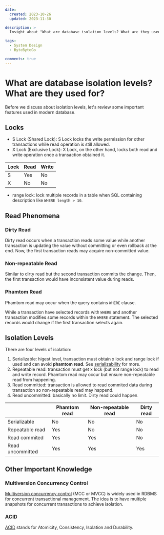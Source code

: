 ```yaml
---
date:
  created: 2023-10-26
  updated: 2023-11-30

description: >
  Insight about "What are database isolation levels? What are they used for?"

tags:
  - System Design
  - ByteByteGo

comments: true
---
```

# What are database isolation levels? What are they used for?

Before we discuss about isolation levels, let's review some important features used in modern database.

## Locks

- S Lock (Shared Lock): S Lock locks the write permission for other transactions while read operation is still allowed.
- X Lock (Exclusive Lock): X Lock, on the other hand, locks both read and write operation once a transaction obtained it.

| Lock | Read | Write |
|------|------|-------|
| S    | Yes  | No    |
| X    | No   | No    |

- range lock: lock multiple records in a table when SQL containing description like `WHERE length > 10`.

## Read Phenomena

### Dirty Read

Dirty read occurs when a transaction reads some value while another transaction is updating the value without committing or even rollback at the end. Now, the first transaction reads may acquire non-committed value.

### Non-repeatable Read

Similar to dirty read but the second transaction commits the change. Then, the first transaction would have inconsistent value during reads.

### Phamtom Read

Phamtom read may occur when the query contains `WHERE` clause.

While a transaction have selected records with `WHERE` and another transaction modifies some records within the `WHERE` statement. The selected records would change if the first transaction selects again.

## Isolation Levels

There are four levels of isolation:

1. Serializable: higest level, transaction must obtain x lock and range lock if used and can avoid **phamtom read**. See [serializability](https://en.wikipedia.org/wiki/Serializability) for more. 
2. Repeatable read: transaction must get x lock (but not range lock) to read and write record. Phamtom read may occur but ensure non-repeatable read from happening. 
3. Read committed: transaction is allowed to read commited data during transaction so non-repeatable read may happend.
4. Read uncommitted: basically no limit. Dirty read could happen.

|                  | Phamtom read | Non-repeatable read | Dirty read |
|------------------|--------------|---------------------|------------|
| Serializable     | No           | No                  | No         |
| Repeatable read  | Yes          | No                  | No         |
| Read commited    | Yes          | Yes                 | No         |
| Read uncommitted | Yes          | Yes                 | Yes        |

## Other Important Knowledge

### Multiversion Concurrency Control

[Multiversion concurrency control](https://en.wikipedia.org/wiki/Multiversion_concurrency_control) (MCC or MVCC) is widely used in RDBMS for concurrent transactional management. The idea is to have multiple snapshots for concurrent transactions to achieve isolation.

### ACID

[ACID](https://en.wikipedia.org/wiki/ACID) stands for Atomicity, Consistency, Isolation and Durability.
